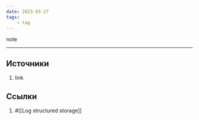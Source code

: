 ```yaml
---
date: 2023-03-27
tags:
    - tag
---
```


note

---

## Источники

1. link

## Ссылки

1. #[[Log structured storage]]
